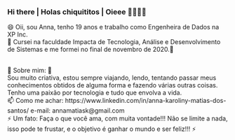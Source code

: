 ### Hi there | Holas chiquititos | Oieee 👋✨✨✨

<!--
**annamatias/annamatias** is a ✨ _special_ ✨ repository because its `README.md` (this file) appears on your GitHub profile.

Here are some ideas to get you started:

- 🔭 I’m currently working on ...
- 🌱 I’m currently learning ...
- 👯 I’m looking to collaborate on ...
- 🤔 I’m looking for help with ...
- 💬 Ask me about ...
- 📫 How to reach me: ...
- 😄 Pronouns: ...
- ⚡ Fun fact: ...

Escolha um idioma: português | español | inglês 

😄 Yo soy Anna, tengo 18 años. </br>
🔭 Estoy trabajando en análisis de sistemas en la multinacional italiana, Engineering del Brasil. 🔭</br>
🌱 Curso en el universidad impacta, análisis y desarrollo de sistemas, que finaliza a finales de este año! 🌱</br>
🌱 El momento estoy centrada en la lenguaje python y aquí tu encontrarás ejercicios e proyectos desarrolados. 🌱</br>
🌱 También estoy viendo shell cript que es muy importante en la área en que trabajo. 🌱</br>
</br>
💬 Sobre mí: 💬</br>
Soy mucho creativa, estoy siempre estudiando, leyendo y viajando. Yo admito que tengo un enamorado por tecnología y medicina jajaja, por cuenta de ello estoy trabajando en un proyecto científico que combina IA con salud.</br>
</br>
📫 Como encontrarme heuehuehueh:</br>
https://www.linkedin.com/in/anna-karoliny-matias-dos-santos/  e-mail: annamatiask@gmail.com
</br>
</br>
⚡ Un hecho: yo viajo en la mayonesa hahahahha ⚡
🔭 Trabalho na multinaciona italiana, Engineering do Brasil. 🔭</br>
-->

😄 Oii, sou Anna, tenho 19 anos e trabalho como Engenheira de Dados na XP Inc.</br>
🌱 Cursei na faculdade Impacta de Tecnologia, Análise e Desenvolvimento de Sistemas e me formei no final de novembro de 2020.🌱</br>
<!--🌱 No momento estou centrada na linguagem python e por aqui você encontrará exercícios e projetos desenvolvidos. 🌱</br>-->
</br>
💬 Sobre mim: 💬</br>
Sou muito criativa, estou sempre viajando, lendo, tentando passar meus conhecimentos obtidos de alguma forma e fazendo várias outras coisas. Tenho uma paixão por tecnologia e tudo que envolva a vida.
</br> 
📫 Como me achar: 
https://www.linkedin.com/in/anna-karoliny-matias-dos-santos/  e-mail: annamatiask@gmail.com
</br>
⚡ Um fato: Faça o que você ama, com muita vontade!!! Não se limite a nada, isso pode te frustar, e o objetivo é ganhar o mundo e ser feliz!!! ⚡
